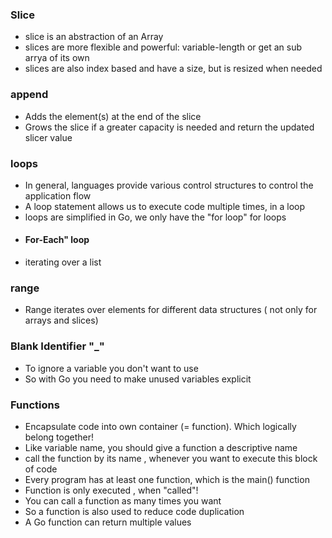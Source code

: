 ### Slice ###
- slice is an abstraction of an Array
- slices are more flexible and powerful: variable-length or get an sub arrya of its own
- slices are also index based and have a size, but is resized when needed


### append ###
- Adds the element(s) at the end of the slice
- Grows the slice if a greater capacity is needed and return the updated slicer value

### loops ###
- In general, languages provide various control structures to control the application flow
- A loop statement allows us to execute code multiple times, in a loop
- loops are simplified in Go, we only have the "for loop" for loops
 - #### For-Each" loop ####
  - iterating over a list

### range ###
- Range iterates over elements for different data structures ( not only for arrays and slices)

### Blank Identifier "_" ###
- To ignore a variable you don't want to use
- So with Go you need to make unused variables explicit


### Functions ###
- Encapsulate code into own container (= function). Which logically belong together!
- Like variable name, you should give a function a descriptive name
- call the function by its name , whenever you want to execute this block of code
- Every program has at least one function, which is the main() function
- Function is only executed , when "called"!
- You can call a function as many times you want
- So a function is also used to reduce code duplication
- A Go function can return multiple values